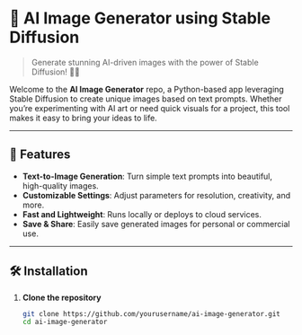 ﻿# 🎨 AI Image Generator using Stable Diffusion

> Generate stunning AI-driven images with the power of Stable Diffusion! 🌌✨

Welcome to the **AI Image Generator** repo, a Python-based app leveraging Stable Diffusion to create unique images based on text prompts. Whether you’re experimenting with AI art or need quick visuals for a project, this tool makes it easy to bring your ideas to life.

---

## 🚀 Features

- **Text-to-Image Generation**: Turn simple text prompts into beautiful, high-quality images.
- **Customizable Settings**: Adjust parameters for resolution, creativity, and more.
- **Fast and Lightweight**: Runs locally or deploys to cloud services.
- **Save & Share**: Easily save generated images for personal or commercial use.

---

## 🛠 Installation

1. **Clone the repository**
   ```bash
   git clone https://github.com/yourusername/ai-image-generator.git
   cd ai-image-generator
